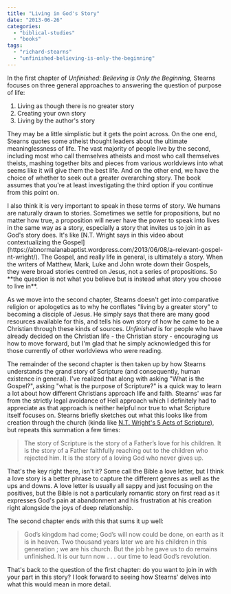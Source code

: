 ```yaml
---
title: "Living in God's Story"
date: "2013-06-26"
categories: 
  - "biblical-studies"
  - "books"
tags: 
  - "richard-stearns"
  - "unfinished-believing-is-only-the-beginning"
---
```


In the first chapter of _Unfinished: Believing is Only the Beginning,_ Stearns focuses on three general approaches to answering the question of purpose of life:

1. Living as though there is no greater story
2. Creating your own story
3. Living by the author's story

They may be a little simplistic but it gets the point across. On the one end, Stearns quotes some atheist thought leaders about the ultimate meaninglessness of life. The vast majority of people live by the second, including most who call themselves atheists and most who call themselves theists, mashing together bits and pieces from various worldviews into what seems like it will give them the best life. And on the other end, we have the choice of whether to seek out a greater overarching story. The book assumes that you're at least investigating the third option if you continue from this point on.

<!--more-->I also think it is very important to speak in these terms of story. We humans are naturally drawn to stories. Sometimes we settle for propositions, but no matter how true, a proposition will never have the power to speak into lives in the same way as a story, especially a story that invites us to join in as God's story does. It's like [N.T. Wright says in this video about contextualizing the Gospel](https://abnormalanabaptist.wordpress.com/2013/06/08/a-relevant-gospel-nt-wright/). The Gospel, and really life in general, is ultimately a story. When the writers of Matthew, Mark, Luke and John wrote down their Gospels, they were broad stories centred on Jesus, not a series of propositions. So **the question is not what you believe but is instead what story you choose to live in**.

As we move into the second chapter, Stearns doesn't get into comparative religion or apologetics as to why he conflates "living by a greater story" to becoming a disciple of Jesus. He simply says that there are many good resources available for this, and tells his own story of how he came to be a Christian through these kinds of sources. _Unfinished_ is for people who have already decided on the Christian life - the Christian story - encouraging us how to move forward, but I'm glad that he simply acknowledged this for those currently of other worldviews who were reading.

The remainder of the second chapter is then taken up by how Stearns understands the grand story of Scripture (and consequently, human existence in general). I've realized that along with asking "What is the Gospel?", asking "what is the purpose of Scripture?" is a quick way to learn a lot about how different Christians approach life and faith. Stearns' was far from the strictly legal avoidance of Hell approach which I definitely had to appreciate as that approach is neither helpful nor true to what Scripture itself focuses on. Stearns briefly sketches out what this looks like from creation through the church (kinda like [N.T. Wright's 5 Acts of Scripture](http://anabaptistredux.com/scripture-and-the-authority-of-god-by-n-t-wright-part-2/ "Scripture and the Authority of God by N.T. Wright (Part 2)")), but repeats this summation a few times:

> The story of Scripture is the story of a Father’s love for his children. It is the story of a Father faithfully reaching out to the children who rejected him. It is the story of a loving God who never gives up.

That's the key right there, isn't it? Some call the Bible a love letter, but I think a love story is a better phrase to capture the different genres as well as the ups and downs. A love letter is usually all sappy and just focusing on the positives, but the Bible is not a particularly romantic story on first read as it expresses God's pain at abandonment and his frustration at his creation right alongside the joys of deep relationship.

The second chapter ends with this that sums it up well:

> God’s kingdom had come; God’s will now could be done, on earth as it is in heaven. Two thousand years later we are his children in this generation ; we are his church. But the job he gave us to do remains unfinished. It is our turn now . . . our time to lead God’s revolution.

That's back to the question of the first chapter: do you want to join in with your part in this story? I look forward to seeing how Stearns' delves into what this would mean in more detail.
